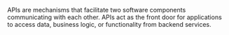 APIs are mechanisms that facilitate two software components communicating with each other. APIs act as the front door for applications to access data, business logic, or functionality from backend services.